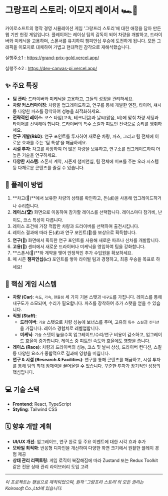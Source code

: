 # 그랑프리 스토리: 이모지 레이서 🏎️💨

카이로소프트의 명작 경영 시뮬레이션 게임 '그랑프리 스토리'에 대한 애정을 담아 만든 웹 기반 헌정 게임입니다. 플레이어는 레이싱 팀의 감독이 되어 차량을 개발하고, 드라이버와 미케닉을 고용하며, 스폰서를 유치하여 챔피언십 우승에 도전하게 됩니다. 모든 그래픽을 이모지로 대체하여 가볍고 현대적인 감각으로 재해석했습니다.

실행주소1 : https://grand-prix-gold.vercel.app/

실행주소2 : https://dev-canvas-pi.vercel.app/

## ✨ 주요 특징

- **팀 관리**: 드라이버와 미케닉을 고용하고, 그들의 성장을 관리하세요.
- **차량 커스터마이징**: 차량을 업그레이드하고, 연구를 통해 개발한 엔진, 타이어, 섀시 등 다양한 파츠를 장착하여 성능을 최적화하세요.
- **전략적인 레이스**: 코스 타입(고속, 테크니컬)과 날씨(맑음, 비)에 맞춰 차량 세팅과 타이어를 선택해야 합니다. 드라이버의 특수 스킬과 피트인 전략으로 승리를 쟁취하세요.
- **연구 개발(R&D)**: 연구 포인트를 투자하여 새로운 차량, 파츠, 그리고 팀 전체에 이로운 효과를 주는 '팀 특성'을 해금하세요.
- **시설 투자**: 차고를 확장하여 더 많은 차량을 보유하고, 연구소를 업그레이드하여 더 높은 기술을 연구하세요.
- **다양한 시스템**: 스폰서 계약, 시즌제 챔피언십, 팀 전체에 버프를 주는 오라 시스템 등 다채로운 콘텐츠를 즐길 수 있습니다.

## 🚀 플레이 방법

1.  **차고(🔧)**에서 보유한 차량의 상태를 확인하고, 돈(💰)을 사용해 업그레이드하거나 수리합니다.
2.  **레이스(🏆)** 화면으로 이동하여 참가할 레이스를 선택합니다. 레이스마다 참가비, 난이도, 코스 특성이 다릅니다.
3.  레이스 조건에 가장 적합한 차량과 드라이버를 선택하여 출전시킵니다.
4.  레이스 결과에 따라 돈(💰)과 연구 포인트(🔬)를 보상으로 획득합니다.
5.  **연구(🔬)** 화면에서 획득한 연구 포인트를 사용해 새로운 파츠나 신차를 개발합니다.
6.  **고용(📝)** 센터에서 새로운 드라이버나 미케닉을 영입하여 팀을 강화합니다.
7.  **스폰서(🤝)**와 계약을 맺어 안정적인 추가 수입원을 확보하세요.
8.  매 시즌 **챔피언십(📈)** 포인트를 쌓아 라이벌 팀과 경쟁하고, 최종 우승을 목표로 하세요!

## 🔧 핵심 게임 시스템

- **차량 (Car)**: `속도`, `가속`, `핸들링` 세 가지 기본 스탯과 `내구도`를 가집니다. 레이스를 통해 내구도가 소모되며, 수리가 필요합니다. 파츠를 장착하여 추가 스탯을 얻을 수 있습니다.
- **직원 (Staff)**:
    - **드라이버**: `기술` 스탯으로 차량 성능에 보너스를 주며, 고유의 `특수 스킬`과 `컨디션`을 가집니다. 레이스 경험치로 레벨업합니다.
    - **미케닉**: `기술` 스탯이 높을수록 업그레이드/수리/연구 비용이 감소하고, 업그레이드 효율이 증가합니다. 레이스 중 피트인 속도와 효율에도 영향을 줍니다.
- **레이스 (Race)**: 차량과 드라이버의 성능, 코스 및 날씨 상성, 드라이버 컨디션, 스킬 등 다양한 요소가 종합적으로 결과에 영향을 미칩니다.
- **연구 & 시설 (Research & Facilities)**: 연구를 통해 콘텐츠를 해금하고, 시설 투자를 통해 팀의 최대 잠재력을 끌어올릴 수 있습니다. 꾸준한 투자가 장기적인 성장의 핵심입니다.

## 💻 기술 스택

- **Frontend**: React, TypeScript
- **Styling**: Tailwind CSS

## 🗓️ 향후 개발 계획

- **UI/UX 개선**: 업그레이드, 연구 완료 등 주요 이벤트에 대한 시각 효과 추가
- **모바일 최적화**: 반응형 디자인을 개선하여 다양한 화면 크기에서 원활한 플레이 경험 제공
- **상태 관리 리팩토링**: 게임 로직이 복잡해짐에 따라 Zustand 또는 Redux Toolkit 같은 전문 상태 관리 라이브러리 도입 고려

---
*이 프로젝트는 팬심으로 제작되었으며, 원작 '그랑프리 스토리'의 모든 권리는 Kairosoft Co.,Ltd에 있습니다.*
